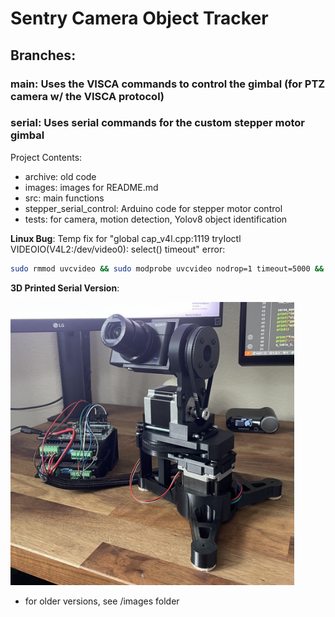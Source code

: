 # Sentry Camera Object Tracker

## Branches:
### main: Uses the VISCA commands to control the gimbal (for PTZ camera w/ the VISCA protocol)
### serial: Uses serial commands for the custom stepper motor gimbal

Project Contents:
- archive: old code
- images: images for README.md
- src: main functions
- stepper_serial_control: Arduino code for stepper motor control
- tests: for camera, motion detection, Yolov8 object identification


**Linux Bug**:
Temp fix for "global cap_v4l.cpp:1119 tryIoctl VIDEOIO(V4L2:/dev/video0): select() timeout" error:
```bash
sudo rmmod uvcvideo && sudo modprobe uvcvideo nodrop=1 timeout=5000 && python main.py
```

**3D Printed Serial Version**:

<img src="images/final_serial_version.jpeg" width="90%" height="90%">

- for older versions, see /images folder
